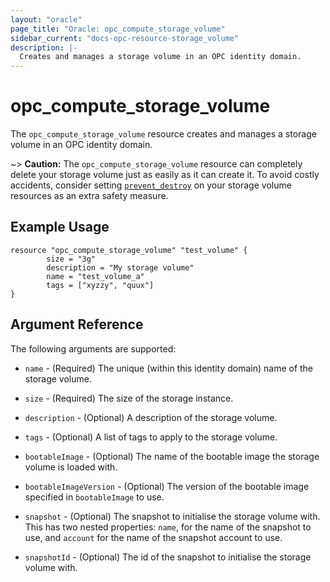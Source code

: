 ```yaml
---
layout: "oracle"
page_title: "Oracle: opc_compute_storage_volume"
sidebar_current: "docs-opc-resource-storage_volume"
description: |-
  Creates and manages a storage volume in an OPC identity domain.
---
```


# opc\_compute\_storage\_volume

The ``opc_compute_storage_volume`` resource creates and manages a storage volume in an OPC identity domain.

~> **Caution:** The ``opc_compute_storage_volume`` resource can completely delete your
storage volume just as easily as it can create it. To avoid costly accidents,
consider setting
[``prevent_destroy``](/docs/configuration/resources.html#prevent_destroy)
on your storage volume resources as an extra safety measure.

## Example Usage

```
resource "opc_compute_storage_volume" "test_volume" {
       	size = "3g"
       	description = "My storage volume"
       	name = "test_volume_a"
       	tags = ["xyzzy", "quux"]
}
```

## Argument Reference

The following arguments are supported:

* `name` - (Required) The unique (within this identity domain) name of the storage volume.

* `size` - (Required) The size of the storage instance.

* `description` - (Optional) A description of the storage volume.

* `tags` - (Optional) A list of tags to apply to the storage volume.

* `bootableImage` - (Optional) The name of the bootable image the storage volume is loaded with.

* `bootableImageVersion` - (Optional) The version of the bootable image specified in `bootableImage` to use.

* `snapshot` - (Optional) The snapshot to initialise the storage volume with. This has two nested properties: `name`,
for the name of the snapshot to use, and `account` for the name of the snapshot account to use.

* `snapshotId` - (Optional) The id of the snapshot to initialise the storage volume with.
